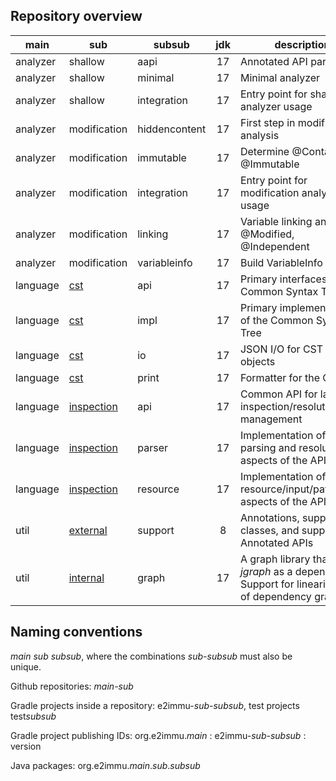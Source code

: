 Repository overview
-------------------

| main     | sub                                                            | subsub          | jdk | description                    |
|----------|----------------------------------------------------------------|-----------------|:---:|--------------------------------|
| analyzer | shallow  | aapi | 17 | Annotated API parsing |
| analyzer | shallow  | minimal | 17 | Minimal analyzer   |
| analyzer | shallow  | integration | 17 | Entry point for shallow analyzer usage |
| analyzer | modification | hiddencontent | 17 | First step in modification analysis |
| analyzer | modification | immutable     | 17 | Determine @Container, @Immutable |
| analyzer | modification | integration   | 17 | Entry point for modification analyzer usage |
| analyzer | modification | linking       | 17 | Variable linking analysis, @Modified, @Independent |
| analyzer | modification | variableinfo  | 17 | Build VariableInfo objects |
| language | [cst](https://github.com/e2immu/language-cst)                 | api        | 17 | Primary interfaces of the Common Syntax Tree |
| language | [cst](https://github.com/e2immu/language-cst)                 | impl       | 17 | Primary implementation of the Common Syntax Tree |
| language | [cst](https://github.com/e2immu/language-cst)                 | io         | 17 | JSON I/O for CST analysis objects |
| language | [cst](https://github.com/e2immu/language-cst)                 | print      | 17 | Formatter for the CST |
| language | [inspection](https://github.com/e2immu/language-inspection)   | api        | 17 | Common API for language inspection/resolution/path management |
| language | [inspection](https://github.com/e2immu/language-inspection)   | parser     | 17 | Implementation of the parsing and resolution aspects of the API |
| language | [inspection](https://github.com/e2immu/language-inspection)   | resource   | 17 | Implementation of the resource/input/path aspects of the API |
| util     | [external](https://github.com/e2immu/util-external)           | support    | 8  | Annotations, support classes, and support for Annotated APIs |
| util     | [internal](https://github.com/e2immu/util-internal)           | graph      | 17 | A graph library that uses _jgraph_ as a dependency. Support for linearization of dependency graphs. |


Naming conventions
------------------

_main_ _sub_ _subsub_, where the combinations _sub-subsub_ must also be unique.

Github repositories: _main-sub_

Gradle projects inside a repository: e2immu-_sub_-_subsub_, test projects test*subsub*

Gradle project publishing IDs: org.e2immu._main_ : e2immu-_sub-subsub_ : version

Java packages: org.e2immu._main_._sub_._subsub_
